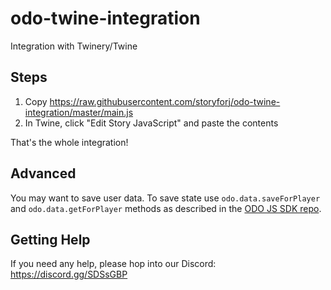# odo-twine-integration

Integration with Twinery/Twine

## Steps

1. Copy https://raw.githubusercontent.com/storyforj/odo-twine-integration/master/main.js
2. In Twine, click "Edit Story JavaScript" and paste the contents

That's the whole integration!

## Advanced

You may want to save user data. To save state use `odo.data.saveForPlayer` and `odo.data.getForPlayer` methods as described in the [ODO JS SDK repo](https://github.com/storyforj/odo-js-sdk). 

## Getting Help

If you need any help, please hop into our Discord: https://discord.gg/SDSsGBP
